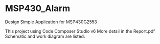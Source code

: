 # MSP430_Alarm
Design Simple Application for MSP430G2553

This project using Code Composer Studio v6
More detail in the Report.pdf
Schematic and work diagram are listed.
